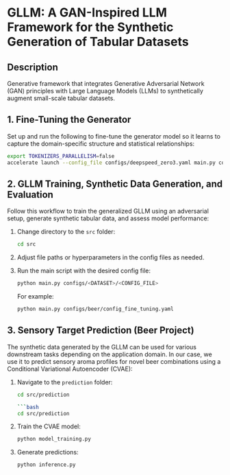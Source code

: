 # GLLM: A GAN-Inspired LLM Framework for the Synthetic Generation of Tabular Datasets

## Description
Generative framework that integrates Generative Adversarial Network (GAN) principles with Large Language Models (LLMs) to synthetically augment small-scale tabular datasets.

## 1. Fine-Tuning the Generator

Set up and run the following to fine-tune the generator model so it learns to capture the domain-specific structure and statistical relationships:

```bash
export TOKENIZERS_PARALLELISM=false
accelerate launch --config_file configs/deepspeed_zero3.yaml main.py configs/<DATASET>/config_fine_tuning.yaml
```

## 2. GLLM Training, Synthetic Data Generation, and Evaluation

Follow this workflow to train the generalized GLLM using an adversarial setup, generate synthetic tabular data, and assess model performance:

1. Change directory to the `src` folder:

   ```bash
   cd src
   ```
2. Adjust file paths or hyperparameters in the config files as needed.
3. Run the main script with the desired config file:

   ```bash
   python main.py configs/<DATASET>/<CONFIG_FILE>
   ```

   For example:

   ```bash
   python main.py configs/beer/config_fine_tuning.yaml
   ```

## 3. Sensory Target Prediction (Beer Project)

The synthetic data generated by the GLLM can be used for various downstream tasks depending on the application domain. In our case, we use it to predict sensory aroma profiles for novel beer combinations using a Conditional Variational Autoencoder (CVAE):

1. Navigate to the `prediction` folder:

   ```bash
   cd src/prediction

   ```bash
   cd src/prediction
   ```

2. Train the CVAE model:

   ```bash
   python model_training.py
   ```
3. Generate predictions:

   ```bash
   python inference.py
   ```
